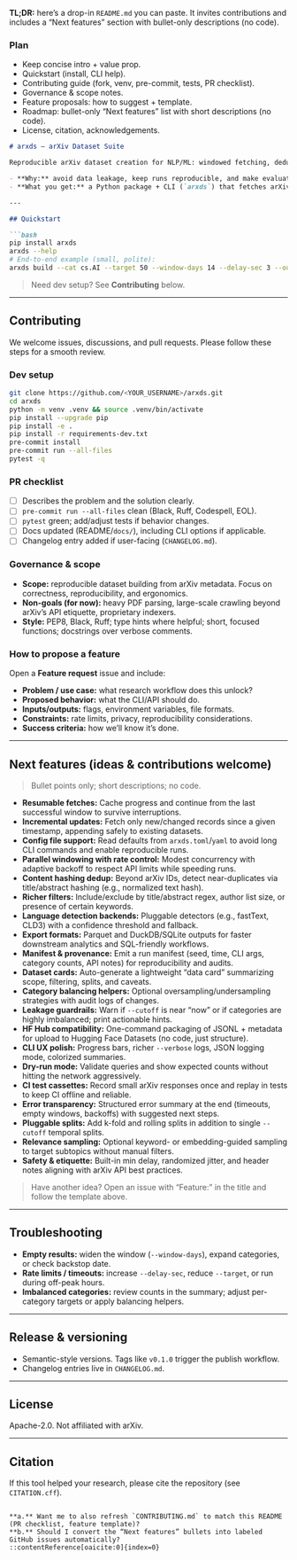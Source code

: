 **TL;DR:** here’s a drop-in `README.md` you can paste. It invites contributions and includes a “Next features” section with bullet-only descriptions (no code).

### Plan

* Keep concise intro + value prop.
* Quickstart (install, CLI help).
* Contributing guide (fork, venv, pre-commit, tests, PR checklist).
* Governance & scope notes.
* Feature proposals: how to suggest + template.
* Roadmap: bullet-only “Next features” list with short descriptions (no code).
* License, citation, acknowledgements.

````md
# arxds — arXiv Dataset Suite

Reproducible arXiv dataset creation for NLP/ML: windowed fetching, deduplication, filtering, temporal splits, and JSONL outputs — with a simple CLI.

- **Why:** avoid data leakage, keep runs reproducible, and make evaluation sets easy to regenerate.
- **What you get:** a Python package + CLI (`arxds`) that fetches arXiv entries by time windows, cleans text, filters on length/language, splits by date, and writes JSONL files.

---

## Quickstart

```bash
pip install arxds
arxds --help
# End-to-end example (small, polite):
arxds build --cat cs.AI --target 50 --window-days 14 --delay-sec 3 --outdir ./out --cutoff 2023-01-01T00:00:00Z
````

> Need dev setup? See **Contributing** below.

---

## Contributing

We welcome issues, discussions, and pull requests. Please follow these steps for a smooth review.

### Dev setup

```bash
git clone https://github.com/<YOUR_USERNAME>/arxds.git
cd arxds
python -m venv .venv && source .venv/bin/activate
pip install --upgrade pip
pip install -e .
pip install -r requirements-dev.txt
pre-commit install
pre-commit run --all-files
pytest -q
```

### PR checklist

* [ ] Describes the problem and the solution clearly.
* [ ] `pre-commit run --all-files` clean (Black, Ruff, Codespell, EOL).
* [ ] `pytest` green; add/adjust tests if behavior changes.
* [ ] Docs updated (README/`docs/`), including CLI options if applicable.
* [ ] Changelog entry added if user-facing (`CHANGELOG.md`).

### Governance & scope

* **Scope:** reproducible dataset building from arXiv metadata. Focus on correctness, reproducibility, and ergonomics.
* **Non-goals (for now):** heavy PDF parsing, large-scale crawling beyond arXiv’s API etiquette, proprietary indexers.
* **Style:** PEP8, Black, Ruff; type hints where helpful; short, focused functions; docstrings over verbose comments.

### How to propose a feature

Open a **Feature request** issue and include:

* **Problem / use case:** what research workflow does this unlock?
* **Proposed behavior:** what the CLI/API should do.
* **Inputs/outputs:** flags, environment variables, file formats.
* **Constraints:** rate limits, privacy, reproducibility considerations.
* **Success criteria:** how we’ll know it’s done.

---

## Next features (ideas & contributions welcome)

> Bullet points only; short descriptions; no code.

* **Resumable fetches:** Cache progress and continue from the last successful window to survive interruptions.
* **Incremental updates:** Fetch only new/changed records since a given timestamp, appending safely to existing datasets.
* **Config file support:** Read defaults from `arxds.toml`/`yaml` to avoid long CLI commands and enable reproducible runs.
* **Parallel windowing with rate control:** Modest concurrency with adaptive backoff to respect API limits while speeding runs.
* **Content hashing dedup:** Beyond arXiv IDs, detect near-duplicates via title/abstract hashing (e.g., normalized text hash).
* **Richer filters:** Include/exclude by title/abstract regex, author list size, or presence of certain keywords.
* **Language detection backends:** Pluggable detectors (e.g., fastText, CLD3) with a confidence threshold and fallback.
* **Export formats:** Parquet and DuckDB/SQLite outputs for faster downstream analytics and SQL-friendly workflows.
* **Manifest & provenance:** Emit a run manifest (seed, time, CLI args, category counts, API notes) for reproducibility and audits.
* **Dataset cards:** Auto-generate a lightweight “data card” summarizing scope, filtering, splits, and caveats.
* **Category balancing helpers:** Optional oversampling/undersampling strategies with audit logs of changes.
* **Leakage guardrails:** Warn if `--cutoff` is near “now” or if categories are highly imbalanced; print actionable hints.
* **HF Hub compatibility:** One-command packaging of JSONL + metadata for upload to Hugging Face Datasets (no code, just structure).
* **CLI UX polish:** Progress bars, richer `--verbose` logs, JSON logging mode, colorized summaries.
* **Dry-run mode:** Validate queries and show expected counts without hitting the network aggressively.
* **CI test cassettes:** Record small arXiv responses once and replay in tests to keep CI offline and reliable.
* **Error transparency:** Structured error summary at the end (timeouts, empty windows, backoffs) with suggested next steps.
* **Pluggable splits:** Add k-fold and rolling splits in addition to single `--cutoff` temporal splits.
* **Relevance sampling:** Optional keyword- or embedding-guided sampling to target subtopics without manual filters.
* **Safety & etiquette:** Built-in min delay, randomized jitter, and header notes aligning with arXiv API best practices.

> Have another idea? Open an issue with “Feature:” in the title and follow the template above.

---

## Troubleshooting

* **Empty results:** widen the window (`--window-days`), expand categories, or check backstop date.
* **Rate limits / timeouts:** increase `--delay-sec`, reduce `--target`, or run during off-peak hours.
* **Imbalanced categories:** review counts in the summary; adjust per-category targets or apply balancing helpers.

---

## Release & versioning

* Semantic-style versions. Tags like `v0.1.0` trigger the publish workflow.
* Changelog entries live in `CHANGELOG.md`.

---

## License

Apache-2.0. Not affiliated with arXiv.

---

## Citation

If this tool helped your research, please cite the repository (see `CITATION.cff`).

```

**a.** Want me to also refresh `CONTRIBUTING.md` to match this README (PR checklist, feature template)?
**b.** Should I convert the “Next features” bullets into labeled GitHub issues automatically?
::contentReference[oaicite:0]{index=0}
```
